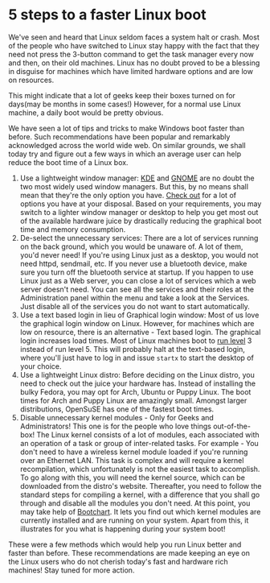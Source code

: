 # 5 steps to a faster Linux boot

We've seen and heard that Linux seldom faces a system halt or crash. Most of the people who have switched to Linux stay happy with the fact that they need not press the 3-button command to get the task manager every now and then, on their old machines. Linux has no doubt proved to be a blessing in disguise for machines which have limited hardware options and are low on resources.

This might indicate that a lot of geeks keep their boxes turned on for days(may be months in some cases!) However, for a normal use Linux machine, a daily boot would be pretty obvious. 

We have seen a lot of tips and tricks to make Windows boot faster than before. Such recommendations have been popular and remarkably acknowledged across the world wide web. On similar grounds, we shall today try and figure out a few ways in which an average user can help reduce the boot time of a Linux box.

1. Use a lightweight window manager: <a href="http://www.kde.org/">KDE</a> and <a href="http://www.gnome.org/">GNOME</a> are no doubt the two most widely used window managers. But this, by no means shall mean that they're the only option you have. <a href="http://xwinman.org/">Check out</a> for a lot of options you have at your disposal. Based on your requirements, you may switch to a lighter window manager or desktop to help you get most out of the available hardware juice by drastically reducing the graphical boot time and memory consumption.
1. De-select the unnecessary services: There are a lot of services running on the back ground, which you would be unaware of. A lot of them, you'd never need! If you're using Linux just as a desktop, you would not need httpd, sendmail, etc. If you never use a bluetooth device, make sure you turn off the bluetooth service at startup. If you happen to use Linux just as a Web server, you can close a lot of services which a web server doesn't need. You can see all the services and their roles at the Administration panel within the menu and take a look at the Services. Just disable all of the services you do not want to start automatically.
1. Use a text based login in lieu of Graphical login window: Most of us love the graphical login window on Linux. However, for machines which are low on resource, there is an alternative - Text based login. The graphical login increases load times. Most of Linux machines boot to <a href="http://www.linfo.org/runlevel_def.html">run level</a> 3 instead of run level 5. This will probably halt at the text-based login, where you'll just have to log in and issue `startx` to start the desktop of your choice.
1. Use a lightweight Linux distro: Before deciding on the Linux distro, you need to check out the juice your hardware has. Instead of installing the bulky Fedora, you may opt for Arch, Ubuntu or Puppy Linux. The boot times for Arch and Puppy Linux are amazingly small. Amongst larger distributions, OpenSuSE has one of the fastest boot times.
1. Disable unnecessary kernel modules - Only for Geeks and Administrators! This one is for the people who love things out-of-the-box! The Linux kernel consists of a lot of modules, each associated with an operation of a task or group of inter-related tasks. For example - You don't need to have a wireless kernel module loaded if you're running over an Ethernet LAN. This task is complex and will require a kernel recompilation, which unfortunately is not the easiest task to accomplish. To go along with this, you will need the kernel source, which can be downloaded from the distro's website. Thereafter, you need to follow the standard steps for compiling a kernel, with a difference that you shall go through and disable all the modules you don't need.
At this point, you may take help of <a href="http://www.bootchart.org/">Bootchart</a>. It lets you find out which kernel modules are currently installed and are running on your system. Apart from this, it illustrates for you what is happening during your system boot!

These were a few methods which would help you run Linux better and faster than before. These recommendations are made keeping an eye on the Linux users who do not cherish today's fast and hardware rich machines! Stay tuned for more action.
